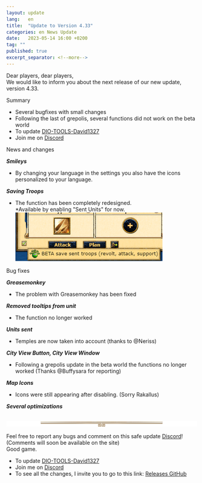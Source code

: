 ```yaml
---
layout: update
lang:   en
title:  "Update to Version 4.33"
categories: en News Update
date:   2023-05-14 16:00 +0200
tag: ""
published: true
excerpt_separator: <!--more-->
---
```


Dear players, dear players,<br>
We would like to inform you about the next release of our new update, version 4.33.

<div class="gpcl note">Summary</div>

* Several bugfixes with small changes
* Following the last of grepolis, several functions did not work on the beta world
* To update [DIO-TOOLS-David1327][1]
* Join me on [Discord][2]

<!--more-->

<div class="gpcl tip">News and changes</div>

***Smileys***
* By changing your language in the settings you also have the icons personalized to your language.

***Saving Troops***
* The function has been completely redesigned.<br>
*Available by enabling "Sent Units" for now.<br>
![Troop backup](/img/update/capture-d-ecran-2023-02-09-200802.png)

<div class="gpcl bug">Bug fixes</div>

***Greasemonkey***
* The problem with Greasemonkey has been fixed

***Removed tooltips from unit***
* The function no longer worked<br>

***Units sent***
* Temples are now taken into account (thanks to @Neriss) <br>

***City View Button, City View Window***
* Following a grepolis update in the beta world the functions no longer worked (Thanks @Buffysara for reporting)<br>

***Map Icons***
* Icons were still appearing after disabling. (Sorry Rakallus) <br>

***Several optimizations***
<br><br>

![gpcl-line](/img/site/gpcl/gpcl-line.png)

Feel free to report any bugs and comment on this safe update [Discord][2]! (Comments will soon be available on the site) <br>
Good game.

* To update [DIO-TOOLS-David1327][1]
* Join me on [Discord][2]
* To see all the changes, I invite you to go to this link: [Releases GitHub](https://github.com/DIO-David1327/DIO-TOOLS-David1327/releases)


[1]: /DIO-TOOLS-David1327/code.user.js "DIO-TOOLS-David1327"
[2]: https://discord.gg/Q7WXtmRNRW "https://discord.gg/Q7WXtmRNRW"